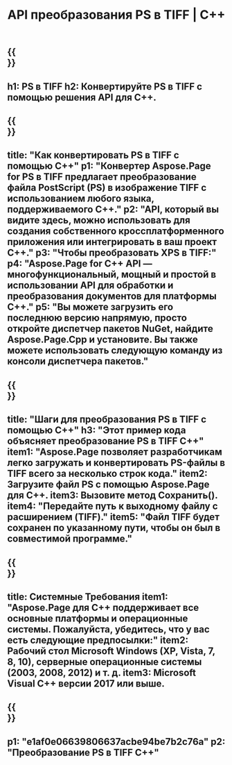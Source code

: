 ﻿---
translation: true
template: /_templates/_conversion-child-cpp.md
title: API преобразования PS в TIFF | С++
url: /cpp/conversion/ps-to-tiff/
description: Преобразование PS в TIFF, предоставляемое Aspose.Page для решения C++ API. Работает в среде выполнения C++ для 32-разрядной версии Windows, 64-разрядной версии Windows и 64-разрядной версии Linux.
informat: PS
outformat: TIFF
otherformats: XPS EPS
---

{{<section banner>}}
---
h1: PS в TIFF
h2: Конвертируйте PS в TIFF с помощью решения API для C++.
---

{{<section overview>}}
---
title: "Как конвертировать PS в TIFF с помощью C++"
p1: "Конвертер Aspose.Page for PS в TIFF предлагает преобразование файла PostScript (PS) в изображение TIFF с использованием любого языка, поддерживаемого C++."
p2: "API, который вы видите здесь, можно использовать для создания собственного кроссплатформенного приложения или интегрировать в ваш проект C++."
p3: "Чтобы преобразовать XPS в TIFF:"
p4: "Aspose.Page for C++ API — многофункциональный, мощный и простой в использовании API для обработки и преобразования документов для платформы C++."
p5: "Вы можете загрузить его последнюю версию напрямую, просто откройте диспетчер пакетов NuGet, найдите Aspose.Page.Cpp и установите. Вы также можете использовать следующую команду из консоли диспетчера пакетов."
---

{{<section feature1>}}
---
title: "Шаги для преобразования PS в TIFF с помощью C++"
h3: "Этот пример кода объясняет преобразование PS в TIFF C++"
item1: "Aspose.Page позволяет разработчикам легко загружать и конвертировать PS-файлы в TIFF всего за несколько строк кода."
item2: Загрузите файл PS с помощью Aspose.Page для C++.
item3: Вызовите метод Сохранить().
item4: "Передайте путь к выходному файлу с расширением (TIFF)."
item5: "Файл TIFF будет сохранен по указанному пути, чтобы он был в совместимой программе."
---

{{<section feature2>}}
---
title: Системные Требования
item1: "Aspose.Page для C++ поддерживает все основные платформы и операционные системы. Пожалуйста, убедитесь, что у вас есть следующие предпосылки:"
item2: Рабочий стол Microsoft Windows (XP, Vista, 7, 8, 10), серверные операционные системы (2003, 2008, 2012) и т. д.
item3: Microsoft Visual C++ версии 2017 или выше.
---

{{<section gist>}}
---
p1: "e1af0e06639806637acbe94be7b2c76a"
p2: "Преобразование PS в TIFF C++"
---
